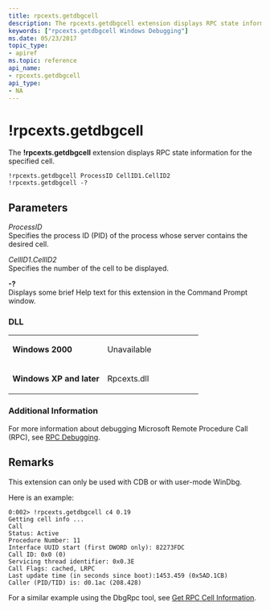 ```yaml
---
title: rpcexts.getdbgcell
description: The rpcexts.getdbgcell extension displays RPC state information for the specified cell.
keywords: ["rpcexts.getdbgcell Windows Debugging"]
ms.date: 05/23/2017
topic_type:
- apiref
ms.topic: reference
api_name:
- rpcexts.getdbgcell
api_type:
- NA
---
```


# !rpcexts.getdbgcell


The **!rpcexts.getdbgcell** extension displays RPC state information for the specified cell.

```dbgcmd
!rpcexts.getdbgcell ProcessID CellID1.CellID2 
!rpcexts.getdbgcell -?
```

## <span id="ddk__rpcexts_getdbgcell_dbg"></span><span id="DDK__RPCEXTS_GETDBGCELL_DBG"></span>Parameters


<span id="_______ProcessID______"></span><span id="_______processid______"></span><span id="_______PROCESSID______"></span> *ProcessID*   
Specifies the process ID (PID) of the process whose server contains the desired cell.

<span id="_______cellid1.cellid2______"></span><span id="_______CELLID1.CELLID2______"></span> *CellID1*.*CellID2*   
Specifies the number of the cell to be displayed.

<span id="_______-_______"></span> **-?**   
Displays some brief Help text for this extension in the Command Prompt window.

### <span id="DLL"></span><span id="dll"></span>DLL

<table>
<colgroup>
<col width="50%" />
<col width="50%" />
</colgroup>
<tbody>
<tr class="odd">
<td align="left"><p><strong>Windows 2000</strong></p></td>
<td align="left"><p>Unavailable</p></td>
</tr>
<tr class="even">
<td align="left"><p><strong>Windows XP and later</strong></p></td>
<td align="left"><p>Rpcexts.dll</p></td>
</tr>
</tbody>
</table>

 

### <span id="Additional_Information"></span><span id="additional_information"></span><span id="ADDITIONAL_INFORMATION"></span>Additional Information

For more information about debugging Microsoft Remote Procedure Call (RPC), see [RPC Debugging](rpc-debugging.md).

## Remarks

This extension can only be used with CDB or with user-mode WinDbg.

Here is an example:

```dbgcmd
0:002> !rpcexts.getdbgcell c4 0.19
Getting cell info ...
Call
Status: Active
Procedure Number: 11
Interface UUID start (first DWORD only): 82273FDC
Call ID: 0x0 (0)
Servicing thread identifier: 0x0.3E
Call Flags: cached, LRPC
Last update time (in seconds since boot):1453.459 (0x5AD.1CB)
Caller (PID/TID) is: d0.1ac (208.428)
```

For a similar example using the DbgRpc tool, see [Get RPC Cell Information](get-rpc-cell-information.md).

 

 





